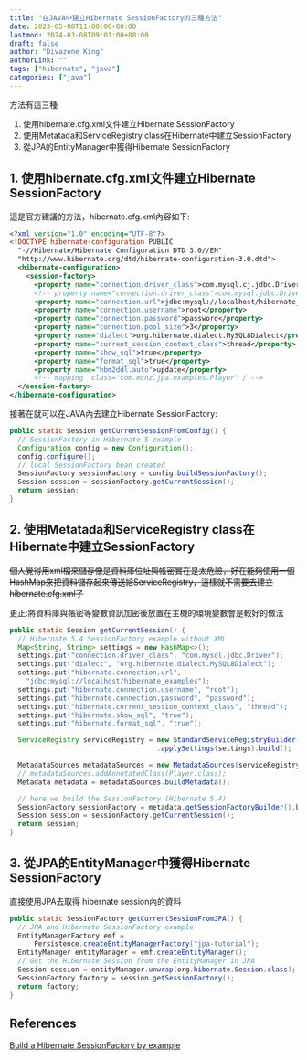 ```yaml
---
title: "在JAVA中建立Hibernate SessionFactory的三種方法"
date: 2023-05-08T11:00:00+08:00
lastmod: 2024-03-08T09:01:00+08:00
draft: false
author: "Divazone King"
authorLink: ""
tags: ["hibernate", "java"]
categories: ["java"]
---
```


方法有這三種

1. 使用hibernate.cfg.xml文件建立Hibernate SessionFactory
2. 使用Metatada和ServiceRegistry class在Hibernate中建立SessionFactory
3. 從JPA的EntityManager中獲得Hibernate SessionFactory

## 1. 使用hibernate.cfg.xml文件建立Hibernate SessionFactory

這是官方建議的方法，hibernate.cfg.xml內容如下:

```xml
<?xml version="1.0" encoding="UTF-8"?>
<!DOCTYPE hibernate-configuration PUBLIC 
  "-//Hibernate/Hibernate Configuration DTD 3.0//EN" 
  "http://www.hibernate.org/dtd/hibernate-configuration-3.0.dtd">
  <hibernate-configuration>
    <session-factory>
      <property name="connection.driver_class">com.mysql.cj.jdbc.Driver</property>
      <!-- property name="connection.driver_class">com.mysql.jdbc.Driver</property -->
      <property name="connection.url">jdbc:mysql://localhost/hibernate_examples</property>
      <property name="connection.username">root</property>
      <property name="connection.password">password</property>
      <property name="connection.pool_size">3</property>
      <property name="dialect">org.hibernate.dialect.MySQL8Dialect</property>
      <property name="current_session_context_class">thread</property>
      <property name="show_sql">true</property>
      <property name="format_sql">true</property>
      <property name="hbm2ddl.auto">update</property>
      <!-- mapping  class="com.mcnz.jpa.examples.Player" / -->
  </session-factory>
</hibernate-configuration>
```

接著在就可以在JAVA內去建立Hibernate SessionFactory:

```java
public static Session getCurrentSessionFromConfig() {
  // SessionFactory in Hibernate 5 example
  Configuration config = new Configuration();
  config.configure();
  // local SessionFactory bean created
  SessionFactory sessionFactory = config.buildSessionFactory();
  Session session = sessionFactory.getCurrentSession();
  return session;
}
```

## 2. 使用Metatada和ServiceRegistry class在Hibernate中建立SessionFactory

~~個人覺得用xml檔來儲存像是資料庫位址與帳密實在是太危險，好在能夠使用一個HashMap來把資料儲存起來傳送給ServiceRegistry，這樣就不需要去建立hibernate.cfg.xml了~~

更正:將資料庫與帳密等變數資訊加密後放置在主機的環境變數會是較好的做法

```java
public static Session getCurrentSession() {
  // Hibernate 5.4 SessionFactory example without XML
  Map<String, String> settings = new HashMap<>();
  settings.put("connection.driver_class", "com.mysql.jdbc.Driver");
  settings.put("dialect", "org.hibernate.dialect.MySQL8Dialect");
  settings.put("hibernate.connection.url", 
    "jdbc:mysql://localhost/hibernate_examples");
  settings.put("hibernate.connection.username", "root");
  settings.put("hibernate.connection.password", "password");
  settings.put("hibernate.current_session_context_class", "thread");
  settings.put("hibernate.show_sql", "true");
  settings.put("hibernate.format_sql", "true");

  ServiceRegistry serviceRegistry = new StandardServiceRegistryBuilder()
                                    .applySettings(settings).build();

  MetadataSources metadataSources = new MetadataSources(serviceRegistry);
  // metadataSources.addAnnotatedClass(Player.class);
  Metadata metadata = metadataSources.buildMetadata();

  // here we build the SessionFactory (Hibernate 5.4)
  SessionFactory sessionFactory = metadata.getSessionFactoryBuilder().build();
  Session session = sessionFactory.getCurrentSession();
  return session;
}
```

## 3. 從JPA的EntityManager中獲得Hibernate SessionFactory

直接使用JPA去取得 hibernate session內的資料

```java
public static SessionFactory getCurrentSessionFromJPA() {
  // JPA and Hibernate SessionFactory example
  EntityManagerFactory emf = 
      Persistence.createEntityManagerFactory("jpa-tutorial");
  EntityManager entityManager = emf.createEntityManager();
  // Get the Hibernate Session from the EntityManager in JPA
  Session session = entityManager.unwrap(org.hibernate.Session.class);
  SessionFactory factory = session.getSessionFactory();
  return factory;
}
```


## References 
[Build a Hibernate SessionFactory by example](https://www.theserverside.com/blog/Coffee-Talk-Java-News-Stories-and-Opinions/3-ways-to-build-a-Hibernate-SessionFactory-in-Java-by-example?utm_source=pocket_saves)